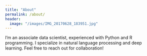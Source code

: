 ```yaml
---
title: "About"
permalink: /about/
header:
  image: "/images/IMG_20170628_183951.jpg"
---
```


I’m an associate data scientist, experienced with Python and R programming. I specialize in natural language processing and deep learning. 
Feel free to reach out for collaboration!
